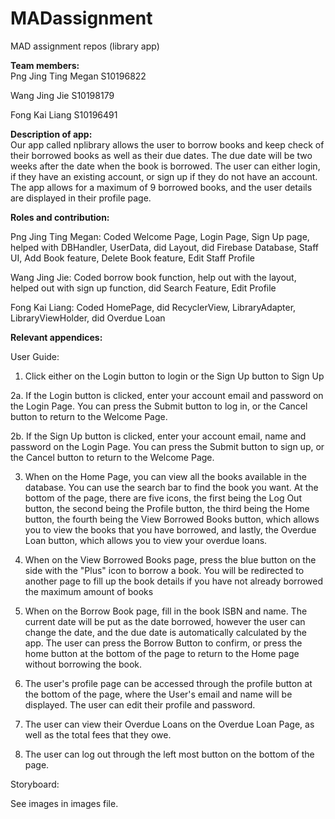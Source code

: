 # MADassignment
MAD assignment repos (library app) 

<b>Team members:</b><br>
Png Jing Ting Megan S10196822<br/>

Wang Jing Jie S10198179<br/>

Fong Kai Liang S10196491

<b>Description of app:</b><br>
Our app called nplibrary allows the user to borrow books and keep check of their borrowed books as well as their due dates. The due date will be two weeks after the date when the book is borrowed. The user can either login, if they have an existing account, or sign up if they do not have an account. The app allows for a maximum of 9 borrowed books, and the user details are displayed in their profile page. 

<b>Roles and contribution:</b><br>

<p>Png Jing Ting Megan: Coded Welcome Page, Login Page, Sign Up page, helped with DBHandler,
UserData, did Layout, did Firebase Database, Staff UI, Add Book feature, Delete Book feature, Edit Staff Profile<p>

Wang Jing Jie: Coded borrow book function, help out with the layout, helped out with sign up function, did Search Feature, Edit Profile<br>

Fong Kai Liang: Coded HomePage, did RecyclerView, LibraryAdapter, LibraryViewHolder, did Overdue Loan<br>

<b>Relevant appendices:</b><br>

User Guide: <br>

1. Click either on the Login button to login or the Sign Up button to Sign Up <br>

2a. If the Login button is clicked, enter your account email and password on the Login Page. You can press the Submit button to log in, or the Cancel button to return to the Welcome Page. <br>

2b. If the Sign Up button is clicked, enter your account email, name and password on the Login Page. You can press the Submit button to sign up, or the Cancel button to return to the Welcome Page.<br>

3. When on the Home Page, you can view all the books available in the database. You can use the search bar to find the book you want. At the bottom of the page, there are five icons, the first being the Log Out button, the second being the Profile button, the third being the Home button, the fourth being the View Borrowed Books button, which allows you to view the books that you have borrowed, and lastly, the Overdue Loan button, which allows you to view your overdue loans.<br>

3. When on the View Borrowed Books page, press the blue button on the side with the "Plus" icon to borrow a book. You will be redirected to another page to fill up the book details if you have not already borrowed the maximum amount of books <br>

4. When on the Borrow Book page, fill in the book ISBN and name. The current date will be put as the date borrowed, however the user can change the date, and the due date is automatically calculated by the app. The user can press the Borrow Button to confirm, or press the home button at the bottom of the page to return to the Home page without borrowing the book.<br>

5. The user's profile page can be accessed through the profile button at the bottom of the page, where the User's email and name will be displayed. The user can edit their profile and password.<br>

6. The user can view their Overdue Loans on the Overdue Loan Page, as well as the total fees that they owe.<br>

6. The user can log out through the left most button on the bottom of the page. <br>

Storyboard: <br>

See images in images file.
